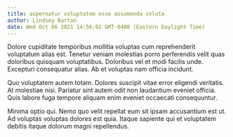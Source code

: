 ```yaml
---
title: aspernatur voluptatem esse assumenda soluta
author: Lindsey Barton
date: Wed Oct 06 2021 14:56:02 GMT-0400 (Eastern Daylight Time)
---
```

Dolore cupiditate temporibus mollitia voluptas cum reprehenderit voluptatum alias est. Tenetur veniam molestias porro perferendis velit quas doloribus quisquam voluptatibus. Doloribus vel et modi facilis unde. Excepturi consequatur alias. Ab et voluptas nam officia incidunt.

 Quo voluptatem autem totam. Dolores suscipit vitae error eligendi veritatis. At molestiae nisi. Pariatur sint autem odit non laudantium eveniet officia. Quis labore fuga tempore aliquam enim eveniet occaecati consequuntur.

 Minima optio qui. Nemo quo velit repellat eum sit ipsam accusantium est ut. Ad voluptas voluptas dolores est quia. Itaque sapiente qui et voluptatem debitis itaque dolorum magni repellendus.